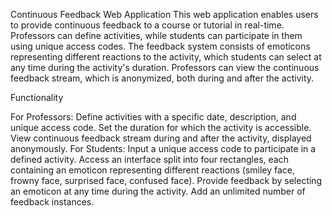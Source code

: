 Continuous Feedback Web Application
This web application enables users to provide continuous feedback to a course or tutorial in real-time. Professors can define activities, while students can participate in them using unique access codes.
The feedback system consists of emoticons representing different reactions to the activity, which students can select at any time during the activity's duration.
Professors can view the continuous feedback stream, which is anonymized, both during and after the activity.

Functionality

For Professors:
Define activities with a specific date, description, and unique access code.
Set the duration for which the activity is accessible.
View continuous feedback stream during and after the activity, displayed anonymously.
For Students:
Input a unique access code to participate in a defined activity.
Access an interface split into four rectangles, each containing an emoticon representing different reactions (smiley face, frowny face, surprised face, confused face).
Provide feedback by selecting an emoticon at any time during the activity.
Add an unlimited number of feedback instances.
